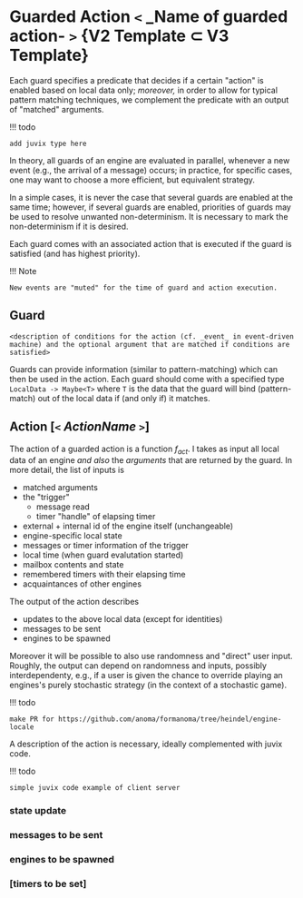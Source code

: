 # Guarded Action `<` _Name of guarded action- `>` {V2 Template ⊂ V3 Template}

Each guard specifies a predicate that
decides if a certain "action" is enabled
based on local data only;
_moreover,_ in order to allow for typical pattern matching techniques,
we complement the predicate with an output of "matched" arguments.

!!! todo
	
	add juvix type here

In theory,
all guards of an engine are evaluated in parallel,
whenever a new event (e.g., the arrival of a message) occurs;
in practice, for specific cases, one may want to choose 
a more efficient, but equivalent strategy.

In a simple cases,
it is never the case that several guards are enabled at the same time;
however, 
if several guards are enabled,
priorities of guards may be used to resolve unwanted non-determinism. 
It is necessary to mark the non-determinism if it is desired.

Each guard comes with an associated action that is executed
if the guard is satisfied (and has highest priority).

!!! Note

	New events are "muted" for the time of guard and action execution.

## Guard

<!-- this seemed to be outdated 
The following conditions are permissible guards:
- Received a message matching some pattern from another engine
- Received a message (timer elapsed) matching some pattern from my clock

For the time being, guards can check only a single message at once.
-->

`<description of conditions for the action (cf. _event_ in event-driven machine) and the optional argument that are matched if conditions are satisfied>`

Guards can provide information (similar to pattern-matching) which can then be used in the action. Each guard should come with a specified type `LocalData -> Maybe<T>` where `T` is the data that the guard will bind (pattern-match) out of the local data if (and only if) it matches.

## Action [`<` _ActionName_ `>`]

The action of a guarded action is a function $f_{act}$.
I takes as input
all local data of an engine _and also_
the _arguments_ that are returned by the guard.
In more detail, the list of inputs is

- matched arguments
- the "trigger"
  - message read
  - timer "handle" of elapsing timer
- external + internal id of the engine itself (unchangeable)
- engine-specific local state
- messages or timer information of the trigger
- local time (when guard evalutation started)
- mailbox contents and state
- remembered timers with their elapsing time
- acquaintances of other engines

The output of the action describes

- updates to the above local data (except for identities)
- messages to be sent
- engines to be spawned

Moreover it will be possible to also use randomness 
and "direct" user input. 
Roughly,
the output can depend on randomness and inputs,
possibly interdependenty, 
e.g., if a user is given the chance to override 
playing an engines's purely stochastic strategy 
(in the context of a stochastic game).


!!! todo

	make PR for https://github.com/anoma/formanoma/tree/heindel/engine-locale

A description of the action is necessary,
ideally complemented with juvix code.

!!! todo

	simple juvix code example of client server

### state update

### messages to be sent

### engines to be spawned

### [timers to be set]





